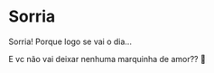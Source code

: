 # Sorria

Sorria! Porque logo se vai o dia... 

E vc não vai deixar nenhuma marquinha de amor?? :heartbeat:
